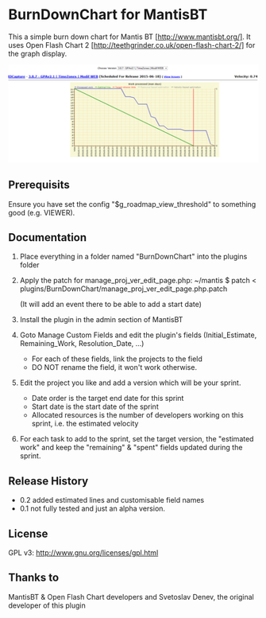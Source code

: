 # BurnDownChart for MantisBT

This a simple burn down chart for Mantis BT [http://www.mantisbt.org/].
It uses Open Flash Chart 2 [http://teethgrinder.co.uk/open-flash-chart-2/] for the graph display.

![Burndown chart example](burndown.png "Burndown chart example")

## Prerequisits
Ensure you have set the config "$g_roadmap_view_threshold" to something good (e.g. VIEWER).

## Documentation
1. Place everything in a folder named "BurnDownChart" into the plugins folder

2. Apply the patch for manage_proj_ver_edit_page.php:
   ~/mantis $ patch < plugins/BurnDownChart/manage_proj_ver_edit_page.php.patch

   (It will add an event there to be able to add a start date)

3. Install the plugin in the admin section of MantisBT

4. Goto Manage Custom Fields and edit the plugin's fields (Initial_Estimate, Remaining_Work, Resolution_Date, ...)
   - For each of these fields, link the projects to the field
   - DO NOT rename the field, it won't work otherwise.

5. Edit the project you like and add a version which will be your sprint.
   - Date order is the target end date for this sprint 
   - Start date is the start date of the sprint
   - Allocated resources is the number of developers working on this sprint, i.e. the estimated velocity

6. For each task to add to the sprint, set the target version, the "estimated work" and keep the "remaining" & "spent" fields updated during the sprint.

## Release History
- 0.2 added estimated lines and customisable field names
- 0.1 not fully tested and just an alpha version.

## License
GPL v3: http://www.gnu.org/licenses/gpl.html

## Thanks to
MantisBT & Open Flash Chart developers 
 and Svetoslav Denev, the original developer of this plugin